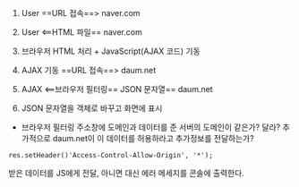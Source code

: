 1. User ==URL 접속==> naver.com
2. User <==HTML 파일== naver.com

3. 브라우저
HTML 처리 + JavaScript(AJAX 코드) 기동

4. AJAX 기동 ==URL 접속==> daum.net 
5. AJAX <==브라우저 필터링== JSON 문자열== daum.net 
6. JSON 문자열을 객체로 바꾸고 화면에 표시

* 브라우저 필터링
주소창에 도메인과 데이터를 준 서버의 도메인이 같은가?
달라? 추가적으로 daum.net이 이 데이터를 허용하라고 추가정보를 전달하는가?

```
res.setHeader()'Access-Control-Allow-Origin', '*');
```
받은 데이터를 JS에게 전달, 아니면 대신 에러 메세지를 콘솔에 출력한다.